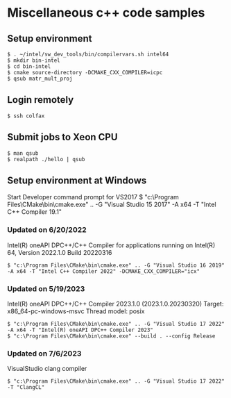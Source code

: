 # Miscellaneous c++ code samples

## Setup environment

	$ . ~/intel/sw_dev_tools/bin/compilervars.sh intel64
	$ mkdir bin-intel
	$ cd bin-intel
	$ cmake source-directory -DCMAKE_CXX_COMPILER=icpc
	$ qsub matr_mult_proj

## Login remotely
	$ ssh colfax

## Submit jobs to Xeon CPU
	$ man qsub
	$ realpath ./hello | qsub
   
## Setup environment at Windows

Start Developer command prompt for VS2017
	$ "c:\Program Files\CMake\bin\cmake.exe" .. -G "Visual Studio 15 2017" -A x64 -T "Intel C++ Compiler 19.1"

### Updated on 6/20/2022
Intel(R) oneAPI DPC++/C++ Compiler for applications running on Intel(R) 64, Version 2022.1.0 Build 20220316

	$ "c:\Program Files\CMake\bin\cmake.exe" .. -G "Visual Studio 16 2019" -A x64 -T "Intel C++ Compiler 2022" -DCMAKE_CXX_COMPILER="icx"
	
### Updated on 5/19/2023
Intel(R) oneAPI DPC++/C++ Compiler 2023.1.0 (2023.1.0.20230320)
Target: x86_64-pc-windows-msvc
Thread model: posix
	
	$ "c:\Program Files\CMake\bin\cmake.exe" .. -G "Visual Studio 17 2022" -A x64 -T "Intel(R) oneAPI DPC++ Compiler 2023"
	$ "c:\Program Files\CMake\bin\cmake.exe" --build . --config Release

### Updated on 7/6/2023
VisualStudio clang compiler

	$ "c:\Program Files\CMake\bin\cmake.exe" .. -G "Visual Studio 17 2022" -T "ClangCL"
